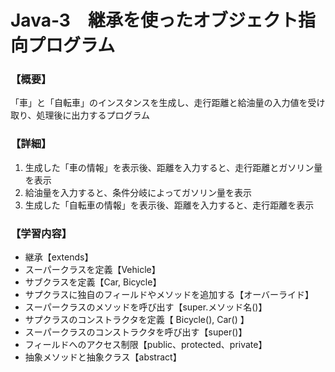 # Java-3　継承を使ったオブジェクト指向プログラム

### 【概要】
「車」と「自転車」のインスタンスを生成し、走行距離と給油量の入力値を受け取り、処理後に出力するプログラム

### 【詳細】
1. 生成した「車の情報」を表示後、距離を入力すると、走行距離とガソリン量を表示
2. 給油量を入力すると、条件分岐によってガソリン量を表示
3. 生成した「自転車の情報」を表示後、距離を入力すると、走行距離を表示

### 【学習内容】
- 継承【extends】
- スーパークラスを定義【Vehicle】
- サブクラスを定義【Car, Bicycle】
- サプクラスに独自のフィールドやメソッドを追加する【オーバーライド】
- スーパークラスのメソッドを呼び出す【super.メソッド名()】
- サプクラスのコンストラクタを定義【 Bicycle(), Car() 】
- スーパークラスのコンストラクタを呼び出す【super()】
- フィールドへのアクセス制限【public、protected、private】
- 抽象メソッドと抽象クラス【abstract】

